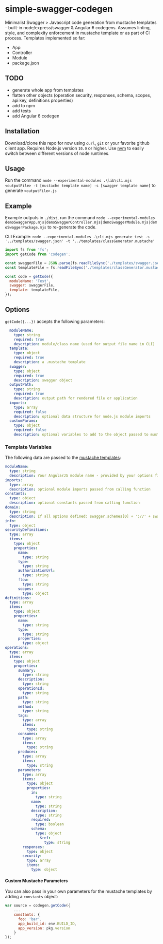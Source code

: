 # simple-swagger-codegen
Minimalist Swagger > Javascript code generation from mustache templates - built-in node/express/swagger & Angular 6 codegens. Assumes linting, style, and complexity enforcement in mustache template or as part of CI process. Templates implemented so far:

- App
- Controller
- Module
- package.json

## TODO
- generate whole app from templates
- flatten other objects (operation security, responses, schema, scopes, api key, definitions properties)
- add to npm
- add tests
- add Angular 6 codegen

## Installation
Download/clone this repo for now using `curl`, `git` or your favorite github client app. Requires Node.js version `10.0` or higher. Use [nvm](https://github.com/creationix/nvm) to easily switch between different versions of node runtimes.

## Usage

Run the command `node --experimental-modules .\lib\cli.mjs <outputFile> -t [mustache template name] -s [swagger template name]` to generate `<outputFile>.js`

## Example

Example outputs in `./dist`, run the command `node --experimental-modules demoSwaggerApp.mjs|demoSwaggerController.mjs|demoSwaggerModule.mjs|demoSwaggerPackage.mjs` to re-generate the code.

CLI Example: `node --experimental-modules .\cli.mjs generate test -s '../templates/swagger.json' -t '../templates/classGenerator.mustache'`

```javascript
import fs from 'fs';
import getCode from 'codegen';

const swaggerFile = JSON.parse(fs.readFileSync('./templates/swagger.json', 'utf-8'));
const templateFile = fs.readFileSync('./templates/classGenerator.mustache', 'utf-8');

const code = getCode({
  moduleName: 'Test',
  swagger: swaggerFile,
  template: templateFile,
});
```

## Options
`getCode({...})` accepts the following parameters:

```yaml
  moduleName:
    type: string
    required: true
    description: module/class name (used for output file name in CLI)
  template:
    type: object
    required: true
    description: a .mustache template
  swagger:
    type: object
    required: true
    description: swagger object
  outputPath:
    type: string
    required: true
    description: output path for rendered file or application
  imports:
    type: array
    required: false
    description: optional data structure for node.js module imports
  customParams:
    type: object
    required: false
    description: optional variables to add to the object passed to mustache
```

### Template Variables
The following data are passed to the [mustache templates](https://github.com/janl/mustache.js):

```yaml
moduleName:
  type: string
  description: Your AngularJS module name - provided by your options field
imports:
  type: array
  description: optional module imports passed from calling function
constants:
  type: object
  description: optional constants passed from calling function
domain:
  type: string
  description: If all options defined: swagger.schemes[0] + '://' + swagger.host + swagger.basePath
info:
  type: object
securityDefinitions:
  type: array
  items:
    type: object
    properties:
      name:
        type: string
      type:
        type: string
      authorizationUrl:
        type: string
      flow:
        type: string
      scopes:
        type: object
definitions:
  type: array
  items:
    type: object
    properties:
      name:
        type: string
      type:
        type: string
      properties:
        type: object
operations:
  type: array
  items:
    type: object
    properties:
      summary:
        type: string
      description:
        type: string
      operationId:
        type: string
      path:
        type: string
      method:
        type: string
      tags:
        type: array
        items:
          type: string
      consumes:
        type: array
        items:
          type: string
      produces:
        type: array
        items:
          type: string
      parameters:
        type: array
        items:
          type: object
          properties:
            in:
              type: string
            name:
              type: string
            description:
              type: string
            required:
              type: boolean
            schema:
              type: object
                $ref:
                  type: string
        responses:
          type: object
        security:
          type: array
          items:
            type: object
```

#### Custom Mustache Parameters
You can also pass in your own parameters for the mustache templates by adding a `constants` object:

```javascript
var source = codegen.getCode({
    ...
    constants: {
      foo: 'bar',
      app_build_id: env.BUILD_ID,
      app_version: pkg.version
    }
});
```

